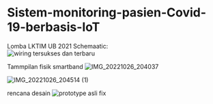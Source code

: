 # Sistem-monitoring-pasien-Covid-19-berbasis-IoT

Lomba LKTIM UB 2021
Schemaatic:  
![wiring tersukses dan terbaru](https://user-images.githubusercontent.com/105727801/214964442-e71af1a5-8ebc-4059-85a8-b3d4bec38002.png)

Tammpilan fisik smartband
![IMG_20221026_204037](https://user-images.githubusercontent.com/105727801/214963444-6be4bdcf-26d6-4504-8be3-ef21eda7a26a.jpg)

![IMG_20221026_204514 (1)](https://user-images.githubusercontent.com/105727801/214963507-3a0b043e-9fd6-48d2-9967-4eafcac65443.jpg)

rencana desain
![prototype asli fix](https://user-images.githubusercontent.com/105727801/214964429-78cbbaf4-132d-4a4d-83ea-df7c62b1dc1f.png)
